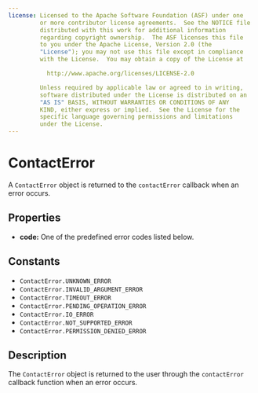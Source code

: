 ```yaml
---
license: Licensed to the Apache Software Foundation (ASF) under one
         or more contributor license agreements.  See the NOTICE file
         distributed with this work for additional information
         regarding copyright ownership.  The ASF licenses this file
         to you under the Apache License, Version 2.0 (the
         "License"); you may not use this file except in compliance
         with the License.  You may obtain a copy of the License at

           http://www.apache.org/licenses/LICENSE-2.0

         Unless required by applicable law or agreed to in writing,
         software distributed under the License is distributed on an
         "AS IS" BASIS, WITHOUT WARRANTIES OR CONDITIONS OF ANY
         KIND, either express or implied.  See the License for the
         specific language governing permissions and limitations
         under the License.
---
```


ContactError
========

A `ContactError` object is returned to the `contactError` callback when an error occurs.

Properties
----------

- __code:__ One of the predefined error codes listed below.

Constants
---------

- `ContactError.UNKNOWN_ERROR`
- `ContactError.INVALID_ARGUMENT_ERROR`
- `ContactError.TIMEOUT_ERROR`
- `ContactError.PENDING_OPERATION_ERROR`
- `ContactError.IO_ERROR`
- `ContactError.NOT_SUPPORTED_ERROR`
- `ContactError.PERMISSION_DENIED_ERROR`

Description
-----------

The `ContactError` object is returned to the user through the `contactError` callback function when an error occurs.

